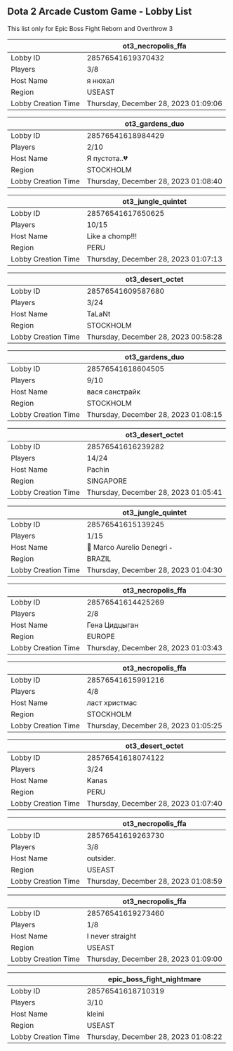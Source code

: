 ## Dota 2 Arcade Custom Game - Lobby List

This list only for Epic Boss Fight Reborn and Overthrow 3

|  | ot3_necropolis_ffa |
| ------ | ------ |
| Lobby ID | 28576541619370432 |
| Players | 3/8 |
| Host Name | я нюхал |
| Region | USEAST |
| Lobby Creation Time | Thursday, December 28, 2023 01:09:06 |


|  | ot3_gardens_duo |
| ------ | ------ |
| Lobby ID | 28576541618984429 |
| Players | 2/10 |
| Host Name | Я пустота..💔 |
| Region | STOCKHOLM |
| Lobby Creation Time | Thursday, December 28, 2023 01:08:40 |


|  | ot3_jungle_quintet |
| ------ | ------ |
| Lobby ID | 28576541617650625 |
| Players | 10/15 |
| Host Name | Like a chomp!!! |
| Region | PERU |
| Lobby Creation Time | Thursday, December 28, 2023 01:07:13 |


|  | ot3_desert_octet |
| ------ | ------ |
| Lobby ID | 28576541609587680 |
| Players | 3/24 |
| Host Name | TaLaNt |
| Region | STOCKHOLM |
| Lobby Creation Time | Thursday, December 28, 2023 00:58:28 |


|  | ot3_gardens_duo |
| ------ | ------ |
| Lobby ID | 28576541618604505 |
| Players | 9/10 |
| Host Name | вася санстрайк |
| Region | STOCKHOLM |
| Lobby Creation Time | Thursday, December 28, 2023 01:08:15 |


|  | ot3_desert_octet |
| ------ | ------ |
| Lobby ID | 28576541616239282 |
| Players | 14/24 |
| Host Name | Pachin |
| Region | SINGAPORE |
| Lobby Creation Time | Thursday, December 28, 2023 01:05:41 |


|  | ot3_jungle_quintet |
| ------ | ------ |
| Lobby ID | 28576541615139245 |
| Players | 1/15 |
| Host Name |  Marco Aurelio Denegri  |
| Region | BRAZIL |
| Lobby Creation Time | Thursday, December 28, 2023 01:04:30 |


|  | ot3_necropolis_ffa |
| ------ | ------ |
| Lobby ID | 28576541614425269 |
| Players | 2/8 |
| Host Name | Гена Цидцыган |
| Region | EUROPE |
| Lobby Creation Time | Thursday, December 28, 2023 01:03:43 |


|  | ot3_necropolis_ffa |
| ------ | ------ |
| Lobby ID | 28576541615991216 |
| Players | 4/8 |
| Host Name | ласт христмас |
| Region | STOCKHOLM |
| Lobby Creation Time | Thursday, December 28, 2023 01:05:25 |


|  | ot3_desert_octet |
| ------ | ------ |
| Lobby ID | 28576541618074122 |
| Players | 3/24 |
| Host Name | Kanas |
| Region | PERU |
| Lobby Creation Time | Thursday, December 28, 2023 01:07:40 |


|  | ot3_necropolis_ffa |
| ------ | ------ |
| Lobby ID | 28576541619263730 |
| Players | 3/8 |
| Host Name | outsider. |
| Region | USEAST |
| Lobby Creation Time | Thursday, December 28, 2023 01:08:59 |


|  | ot3_necropolis_ffa |
| ------ | ------ |
| Lobby ID | 28576541619273460 |
| Players | 1/8 |
| Host Name | I never straight |
| Region | USEAST |
| Lobby Creation Time | Thursday, December 28, 2023 01:09:00 |


|  | epic_boss_fight_nightmare |
| ------ | ------ |
| Lobby ID | 28576541618710319 |
| Players | 3/10 |
| Host Name | kleini |
| Region | USEAST |
| Lobby Creation Time | Thursday, December 28, 2023 01:08:22 |


